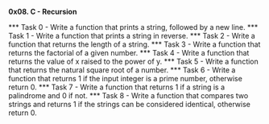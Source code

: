 **0x08. C - Recursion**

*** Task 0 - Write a function that prints a string, followed by a new line.
*** Task 1 - Write a function that prints a string in reverse.
*** Task 2 - Write a function that returns the length of a string.
*** Task 3 - Write a function that returns the factorial of a given number.
*** Task 4 - Write a function that returns the value of x raised to the power of y.
*** Task 5 - Write a function that returns the natural square root of a number.
*** Task 6 - Write a function that returns 1 if the input integer is a prime number, otherwise return 0.
*** Task 7 - Write a function that returns 1 if a string is a palindrome and 0 if not.
*** Task 8 - Write a function that compares two strings and returns 1 if the strings can be considered identical, otherwise return 0.
